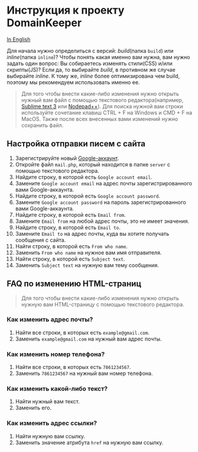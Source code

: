 # Инструкция к проекту DomainKeeper

[In English](https://github.com/SilencerWeb/domainkeeper-guide/blob/master/README.md)

Для начала нужно определиться с версий: *build*(папка `build`) или *inline*(папка `inline`)? Чтобы понять какая именно вам нужна, вам нужно задать один вопрос: Вы собираетесь изменять стили(CSS) и/или скрипты(JS)? Если да, то выбирайте *build*, в противном же случае выбирайте *inline*. К тому же, *inline* более оптимизирована чем build, поэтому мы рекомендуем использовать именно ее.

> Для того чтобы внести какие-либо изменения нужно открыть нужный вам файл с помощью текстового редактора(например, [Sublime text 3](https://www.sublimetext.com/3) или [Nodepad++](https://notepad-plus-plus.org/)). Для поиска нужной вам строки используйте сочетание клавиш CTRL + F на Windows и CMD + F на MacOS. Также после всех внесенных вами изменений нужно сохранить файл.


## Настройка отправки писем с сайта

1. Зарегистрируйте новый [Google-аккаунт](https://accounts.google.com/SignUp?hl=ru).
2. Откройте файл `mail.php`, который находится в папке `server` с помощью текстового редактора.
3. Найдите строку, в которой есть `Google account email`.
4. Замените `Google account email` на адрес почты зарегистрированного вами Google-аккаунта.
5. Найдите строку, в которой есть `Google account password`.
6. Замените `Google account password` на пароль зарегистрированного вами Google-аккаунта.
7. Найдите строку, в которой есть `Email from`.
8. Замените `Email from` на любой адрес почты, это не имеет значения.
9. Найдите строку, в которой есть `Email to`.
10. Замените `Email to` на адрес почты, куда вы хотите получать сообщения с сайта.
11. Найти строку, в которой есть `From who name`.
12. Заменить `From who name` на нужное вам имя отправителя.
13. Найти строку, в которой есть `Subject text`.
14. Заменить `Subject text` на нужную вам тему сообщения.

## FAQ по изменению HTML-страниц
> Для того чтобы внести какие-либо изменения нужно открыть нужную вам HTML-страницу с помощью текстового редактора.

### Как изменить адрес почты?
  1. Найти все строки, в которых есть `example@gmail.com`.
  2. Заменить `example@gmail.com` на нужный вам адрес почты.
   
### Как изменить номер телефона?
  1. Найти все строки, в которых есть `7861234567`.
  2. Заменить `7861234567` на нужный вам номер телефона.
   
### Как изменить какой-либо текст?
  1. Найти нужный вам текст.
  2. Заменить его.
  
### Как изменить адрес ссылки?
  1. Найти нужную вам ссылку.
  2. Заменить значение атрибута `href` на нужную вам ссылку.
